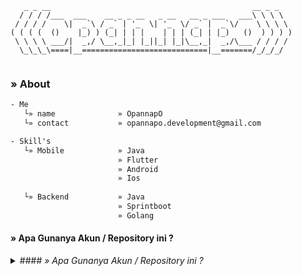 <!--
**opannapo/opannapo** is a ✨ _special_ ✨ repository because its `README.md` (this file) appears on your GitHub profile.
Here are some ideas to get you started:
- 🔭 I’m currently working on ...
- 🌱 I’m currently learning ...
- 👯 I’m looking to collaborate on ...
- 🤔 I’m looking for help with ...
- 💬 Ask me about ...
- 📫 How to reach me: ...
- 😄 Pronouns: ...
- ⚡ Fun fact: ...
-->
 
  
```
   _ _ __                                             __ _ _   
  / / / /___  ___    __ _ _ __   _ __   __ _ ___   ___\ \ \ \  
 / / / /    \|  _`\ / _` | '_  \| '_  \/ _` |  _`\/    \ \ \ \
( ( ( (  ()    |_) ) (_| | | |    | | | (_| | |_)   ()  ) ) ) )
 \ \ \ \ ___/|  _,/ \__,_|_| |_||_| |_|\__,_|  _,/\___ / / / / 
  \_\_\_\====|__============================|__=======/_/_/_/               
  
```

### » About
```html
- Me
   └» name              » OpannapO
   └» contact           » opannapo.development@gmail.com  

- Skill's 
   └» Mobile            » Java
                        » Flutter
                        » Android
                        » Ios
                     
   └» Backend           » Java
                        » Sprintboot
                        » Golang 
```

#### » Apa Gunanya Akun / Repository ini ?

<details>
<summary>
#### <i>» Apa Gunanya Akun / Repository ini ? </i> 
</summary>
<p>It's because the details block is html5. If you want to modify it your best bet is using html5. </p>
</details>
